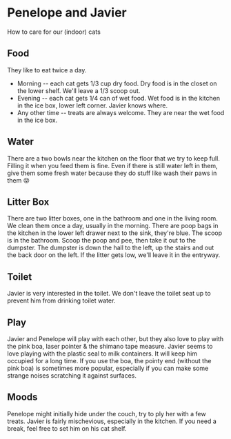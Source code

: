 # Penelope and Javier
How to care for our (indoor) cats

## Food
They like to eat twice a day.
* Morning -- each cat gets 1/3 cup dry food. Dry food is in the closet on the lower shelf. We'll leave a 1/3 scoop out.
* Evening -- each cat gets 1/4 can of wet food. Wet food is in the kitchen in the ice box, lower left corner. Javier knows where.
* Any other time -- treats are always welcome. They are near the wet food in the ice box.

## Water
There are a two bowls near the kitchen on the floor that we try to keep full. Filling it when you feed them is fine. Even if there is still water left in them, give them some fresh water because they do stuff like wash their paws in them 😝

## Litter Box
There are two litter boxes, one in the bathroom and one in the living room. We clean them once a day, usually in the morning. There are poop bags in the kitchen in the lower left drawer next to the sink, they're blue. The scoop is in the bathroom. Scoop the poop and pee, then take it out to the dumpster. The dumpster is down the hall to the left, up the stairs and out the back door on the left. If the litter gets low, we'll leave it in the entryway.

## Toilet
Javier is very interested in the toilet. We don't leave the toilet seat up to prevent him from drinking toilet water.

## Play
Javier and Penelope will play with each other, but they also love to play with the pink boa, laser pointer & the shimano tape measure. Javier seems to love playing with the plastic seal to milk containers. It will keep him occupied for a long time. If you use the boa, the pointy end (without the pink boa) is sometimes more popular, especially if you can make some strange noises scratching it against surfaces.

## Moods
Penelope might initially hide under the couch, try to ply her with a few treats. Javier is fairly mischevious, especially in the kitchen. If you need a break, feel free to set him on his cat shelf.
